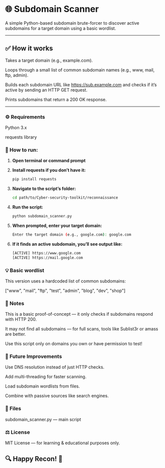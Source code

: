 # 🌐 Subdomain Scanner

A simple Python-based subdomain brute-forcer to discover active subdomains for a target domain using a basic wordlist.

---

## ✅ How it works

Takes a target domain (e.g., example.com).

Loops through a small list of common subdomain names (e.g., www, mail, ftp, admin).

Builds each subdomain URL like https://sub.example.com and checks if it’s active by sending an HTTP GET request.

Prints subdomains that return a 200 OK response.

---

### ⚙️ Requirements

Python 3.x

requests library

### 🚀 How to run:

1. **Open terminal or command prompt**

2. **Install requests if you don’t have it:**
   ```bash
   pip install requests

3. **Navigate to the script’s folder:**
   ```bash
   cd path/to/Cyber-security-toolkit/reconnaissance

4. **Run the script:**
   ```bash
   python subdomain_scanner.py

5. **When prompted, enter your target domain:**

   ```bash
   Enter the target domain (e.g., google.com): google.com

6. **If it finds an active subdomain, you’ll see output like:**
   ```bash
   [ACTIVE] https://www.google.com
   [ACTIVE] https://mail.google.com

### 💡 Basic wordlist

This version uses a hardcoded list of common subdomains:

["www", "mail", "ftp", "test", "admin", "blog", "dev", "shop"]

### 📝 Notes

This is a basic proof-of-concept — it only checks if subdomains respond with HTTP 200.

It may not find all subdomains — for full scans, tools like Sublist3r or amass are better.

Use this script only on domains you own or have permission to test!

### 🌱 Future Improvements

Use DNS resolution instead of just HTTP checks.

Add multi-threading for faster scanning.

Load subdomain wordlists from files.

Combine with passive sources like search engines.

### 📂 Files

subdomain_scanner.py — main script

### ⚖️ License

MIT License — for learning & educational purposes only.

## 🔍 Happy Recon! 🚀